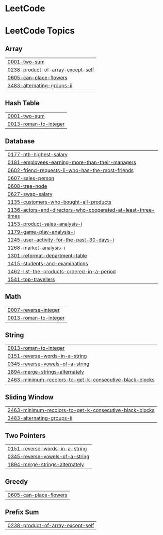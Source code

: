 # LeetCode
<!---LeetCode Topics Start-->
# LeetCode Topics
## Array
|  |
| ------- |
| [0001-two-sum](https://github.com/harsh1606/LeetCode/tree/master/0001-two-sum) |
| [0238-product-of-array-except-self](https://github.com/harsh1606/LeetCode/tree/master/0238-product-of-array-except-self) |
| [0605-can-place-flowers](https://github.com/harsh1606/LeetCode/tree/master/0605-can-place-flowers) |
| [3483-alternating-groups-ii](https://github.com/harsh1606/LeetCode/tree/master/3483-alternating-groups-ii) |
## Hash Table
|  |
| ------- |
| [0001-two-sum](https://github.com/harsh1606/LeetCode/tree/master/0001-two-sum) |
| [0013-roman-to-integer](https://github.com/harsh1606/LeetCode/tree/master/0013-roman-to-integer) |
## Database
|  |
| ------- |
| [0177-nth-highest-salary](https://github.com/harsh1606/LeetCode/tree/master/0177-nth-highest-salary) |
| [0181-employees-earning-more-than-their-managers](https://github.com/harsh1606/LeetCode/tree/master/0181-employees-earning-more-than-their-managers) |
| [0602-friend-requests-ii-who-has-the-most-friends](https://github.com/harsh1606/LeetCode/tree/master/0602-friend-requests-ii-who-has-the-most-friends) |
| [0607-sales-person](https://github.com/harsh1606/LeetCode/tree/master/0607-sales-person) |
| [0608-tree-node](https://github.com/harsh1606/LeetCode/tree/master/0608-tree-node) |
| [0627-swap-salary](https://github.com/harsh1606/LeetCode/tree/master/0627-swap-salary) |
| [1135-customers-who-bought-all-products](https://github.com/harsh1606/LeetCode/tree/master/1135-customers-who-bought-all-products) |
| [1136-actors-and-directors-who-cooperated-at-least-three-times](https://github.com/harsh1606/LeetCode/tree/master/1136-actors-and-directors-who-cooperated-at-least-three-times) |
| [1153-product-sales-analysis-i](https://github.com/harsh1606/LeetCode/tree/master/1153-product-sales-analysis-i) |
| [1179-game-play-analysis-i](https://github.com/harsh1606/LeetCode/tree/master/1179-game-play-analysis-i) |
| [1245-user-activity-for-the-past-30-days-i](https://github.com/harsh1606/LeetCode/tree/master/1245-user-activity-for-the-past-30-days-i) |
| [1268-market-analysis-i](https://github.com/harsh1606/LeetCode/tree/master/1268-market-analysis-i) |
| [1301-reformat-department-table](https://github.com/harsh1606/LeetCode/tree/master/1301-reformat-department-table) |
| [1415-students-and-examinations](https://github.com/harsh1606/LeetCode/tree/master/1415-students-and-examinations) |
| [1462-list-the-products-ordered-in-a-period](https://github.com/harsh1606/LeetCode/tree/master/1462-list-the-products-ordered-in-a-period) |
| [1541-top-travellers](https://github.com/harsh1606/LeetCode/tree/master/1541-top-travellers) |
## Math
|  |
| ------- |
| [0007-reverse-integer](https://github.com/harsh1606/LeetCode/tree/master/0007-reverse-integer) |
| [0013-roman-to-integer](https://github.com/harsh1606/LeetCode/tree/master/0013-roman-to-integer) |
## String
|  |
| ------- |
| [0013-roman-to-integer](https://github.com/harsh1606/LeetCode/tree/master/0013-roman-to-integer) |
| [0151-reverse-words-in-a-string](https://github.com/harsh1606/LeetCode/tree/master/0151-reverse-words-in-a-string) |
| [0345-reverse-vowels-of-a-string](https://github.com/harsh1606/LeetCode/tree/master/0345-reverse-vowels-of-a-string) |
| [1894-merge-strings-alternately](https://github.com/harsh1606/LeetCode/tree/master/1894-merge-strings-alternately) |
| [2463-minimum-recolors-to-get-k-consecutive-black-blocks](https://github.com/harsh1606/LeetCode/tree/master/2463-minimum-recolors-to-get-k-consecutive-black-blocks) |
## Sliding Window
|  |
| ------- |
| [2463-minimum-recolors-to-get-k-consecutive-black-blocks](https://github.com/harsh1606/LeetCode/tree/master/2463-minimum-recolors-to-get-k-consecutive-black-blocks) |
| [3483-alternating-groups-ii](https://github.com/harsh1606/LeetCode/tree/master/3483-alternating-groups-ii) |
## Two Pointers
|  |
| ------- |
| [0151-reverse-words-in-a-string](https://github.com/harsh1606/LeetCode/tree/master/0151-reverse-words-in-a-string) |
| [0345-reverse-vowels-of-a-string](https://github.com/harsh1606/LeetCode/tree/master/0345-reverse-vowels-of-a-string) |
| [1894-merge-strings-alternately](https://github.com/harsh1606/LeetCode/tree/master/1894-merge-strings-alternately) |
## Greedy
|  |
| ------- |
| [0605-can-place-flowers](https://github.com/harsh1606/LeetCode/tree/master/0605-can-place-flowers) |
## Prefix Sum
|  |
| ------- |
| [0238-product-of-array-except-self](https://github.com/harsh1606/LeetCode/tree/master/0238-product-of-array-except-self) |
<!---LeetCode Topics End-->